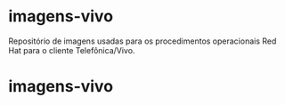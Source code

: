 # imagens-vivo
Repositório de imagens usadas para os procedimentos operacionais Red Hat para o cliente Telefônica/Vivo.
# imagens-vivo
